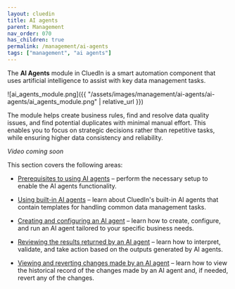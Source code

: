 ```yaml
---
layout: cluedin
title: AI agents
parent: Management
nav_order: 070
has_children: true
permalink: /management/ai-agents
tags: ["management", "ai agents"]
---
```


The **AI Agents** module in CluedIn is a smart automation component that uses artificial intelligence to assist with key data management tasks.

![ai_agents_module.png]({{ "/assets/images/management/ai-agents/ai-agents/ai_agents_module.png" | relative_url }})


The module helps create business rules, find and resolve data quality issues, and find potential duplicates with minimal manual effort. This enables you to focus on strategic decisions rather than repetitive tasks, while ensuring higher data consistency and reliability.

_Video coming soon_

This section covers the following areas:

- [Prerequisites to using AI agents](/management/ai-agents/prerequisites-to-using-ai-agents) – perform the necessary setup to enable the AI agents functionality.

- [Using built-in AI agents](/management/ai-agents/built-in-ai-agents) – learn about CluedIn's built-in AI agents that contain templates for handling common data management tasks.

- [Creating and configuring an AI agent](/management/ai-agents/create-configure-and-run-an-ai-agent) – learn how to create, configure, and run an AI agent tailored to your specific business needs.

- [Reviewing the results returned by an AI agent](/management/ai-agents/review-the-results-returned-by-an-ai-agent) – learn how to interpret, validate, and take action based on the outputs generated by AI agents.

- [Viewing and reverting changes made by an AI agent](/management/ai-agents/view-and-revert-changes-made-by-ai-agent) – learn how to view the historical record of the changes made by an AI agent and, if needed, revert any of the changes.